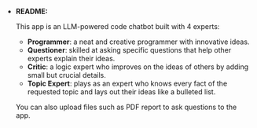 - **README:**
    
    This app is an LLM-powered code chatbot built with 4 experts:
    
    - **Programmer**: a neat and creative programmer with innovative ideas.
    - **Questioner**: skilled at asking specific questions that help other experts explain their ideas.
    - **Critic**: a logic expert who improves on the ideas of others by adding small but crucial details.
    - **Topic Expert**: plays as an expert who knows every fact of the requested topic and lays out their ideas like a bulleted list.
    
    You can also upload files such as PDF report to ask questions to the app.
